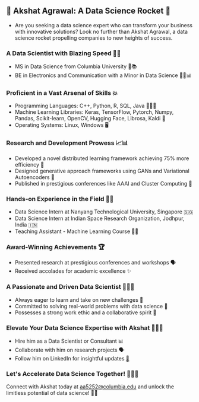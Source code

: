 ## 🚀 Akshat Agrawal: A Data Science Rocket 🚀

* Are you seeking a data science expert who can transform your business with innovative solutions? Look no further than Akshat Agrawal, a data science rocket propelling companies to new heights of success.
  
### A Data Scientist with Blazing Speed 🚀🔥

* MS in Data Science from Columbia University 🧠📚
* BE in Electronics and Communication with a Minor in Data Science 👨‍💻📊

### Proficient in a Vast Arsenal of Skills 💥

* Programming Languages: C++, Python, R, SQL, Java 🐍🐠🦕
* Machine Learning Libraries: Keras, TensorFlow, Pytorch, Numpy, Pandas, Scikit-learn, OpenCV, Hugging Face, Librosa, Kaldi 🧠
* Operating Systems: Linux, Windows 🖥️

### Research and Development Prowess 📈📊

* Developed a novel distributed learning framework achieving 75% more efficiency 🚀
* Designed generative approach frameworks using GANs and Variational Autoencoders 🤖
* Published in prestigious conferences like AAAI and Cluster Computing 💯

### Hands-on Experience in the Field 👨‍💻

* Data Science Intern at Nanyang Technological University, Singapore 🇸🇬
* Data Science Intern at Indian Space Research Organization, Jodhpur, India 🇮🇳
* Teaching Assistant - Machine Learning Course 👨‍🏫

### Award-Winning Achievements 🏆

* Presented research at prestigious conferences and workshops 🗣️
* Received accolades for academic excellence ✨

### A Passionate and Driven Data Scientist 🚀🚀🚀

* Always eager to learn and take on new challenges 💪
* Committed to solving real-world problems with data science 🧠
* Possesses a strong work ethic and a collaborative spirit 🤝

### Elevate Your Data Science Expertise with Akshat 🚀🚀🚀

* Hire him as a Data Scientist or Consultant 📊
* Collaborate with him on research projects 🗣️
* Follow him on LinkedIn for insightful updates [🔗]( https://www.linkedin.com/in/akshatagrawal1729)

### Let's Accelerate Data Science Together! 🚀🚀🚀

Connect with Akshat today at aa5252@columbia.edu and unlock the limitless potential of data science! 🧠💥
